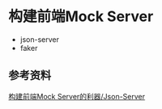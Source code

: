 # 构建前端Mock Server

* json-server
* faker

## 参考资料
[构建前端Mock Server的利器/Json-Server](https://www.jianshu.com/p/81373d90f9f0)


